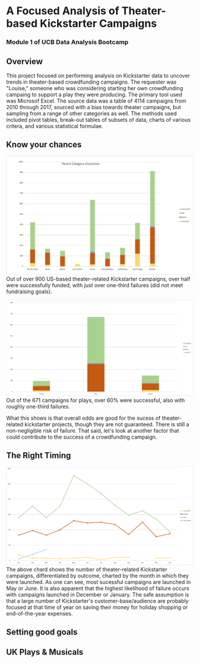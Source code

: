 # A Focused Analysis of Theater-based Kickstarter Campaigns
### Module 1 of UCB Data Analysis Bootcamp

## Overview

This project focused on performing analysis on Kickstarter data to uncover trends in theater-based crowdfunding campaigns. The requester was "Louise," someone who was considering starting her own crowdfunding campaing to support a play they were producing. The primary tool used was Microsof Excel. The source data was a table of 4114 campaigns from 2010 through 2017, sourced with a bias towards theater campaigns, but sampling from a range of other categories as well. The methods used included pivot tables, break-out tables of subsets of data, charts of various critera, and various statistical formulae.

## Know your chances

![Category Outcomes](images/cat_outcomes.png)
Out of over 900 US-based theater-related Kickstarter campaigns, over half were successfully funded, with just over one-third failures (did not meet fundraising goals).

![Theater Subcategory Outcomes](images/theater_subcat_outcomes.png)
Out of the 671 campaigns for plays, over 60% were successful, also with roughly one-third failures.

What this shows is that overall odds are good for the sucess of theater-related kickstarter projects, though they are not guaranteed. There is still a non-negligible risk of failure. That said, let's look at another factor that could contribute to the success of a crowdfunding campaign.

## The Right Timing

![Theater Campaigns Outcomes Based On Launchdate](images/launchdate_theater_outcomes.png)
The above chard shows the number of theater-related Kickstarter campaigns, differentiated by outcome, charted by the month in which they were launched. As one can see, most sucessful campaigns are launched in May or June. It is also apparent that the highest likelihood of failure occurs with campaigns launched in December or January. The safe assumption is that a large number of Kickstarter's customer-base/audience are probably focused at that time of year on saving their money for holiday shopping or end-of-the-year expenses.

## Setting good goals



## UK Plays & Musicals

